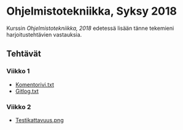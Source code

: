 # Ohjelmistotekniikka, Syksy 2018
Kurssin *Ohjelmistotekniikka, 2018* edetessä lisään tänne tekemieni harjoitustehtävien vastauksia.

## Tehtävät

### Viikko 1
* [Komentorivi.txt](https://github.com/pyigyli/ot-harjoitustyo/blob/master/laskarit/viikko1/komentorivi.txt)
* [Gitlog.txt](https://github.com/pyigyli/ot-harjoitustyo/blob/master/laskarit/viikko1/gitlog.txt)

### Viikko 2
* [Testikattavuus.png](https://github.com/pyigyli/ot-harjoitustyo/blob/master/laskarit/viikko2/testikattavuus.png)
